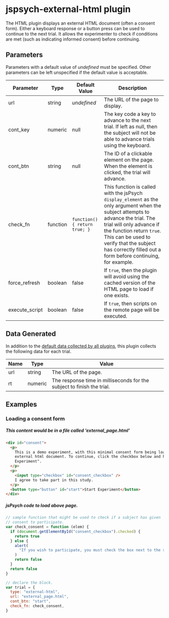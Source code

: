 # jspsych-external-html plugin

The HTML plugin displays an external HTML document (often a consent form). Either a keyboard response or a button press can be used to continue to the next trial. It allows the experimenter to check if conditions are met (such as indicating informed consent) before continuing.

## Parameters

Parameters with a default value of _undefined_ must be specified. Other parameters can be left unspecified if the default value is acceptable.

| Parameter      | Type     | Default Value                | Description                                                                                                                                                                                                                                                                                            |
| -------------- | -------- | ---------------------------- | ------------------------------------------------------------------------------------------------------------------------------------------------------------------------------------------------------------------------------------------------------------------------------------------------------ |
| url            | string   | _undefined_                  | The URL of the page to display.                                                                                                                                                                                                                                                                        |
| cont_key       | numeric  | null                         | The key code a key to advance to the next trial. If left as null, then the subject will not be able to advance trials using the keyboard.                                                                                                                                                              |
| cont_btn       | string   | null                         | The ID of a clickable element on the page. When the element is clicked, the trial will advance.                                                                                                                                                                                                        |
| check_fn       | function | `function(){ return true; }` | This function is called with the jsPsych `display_element` as the only argument when the subject attempts to advance the trial. The trial will only advance if the function return `true`. This can be used to verify that the subject has correctly filled out a form before continuing, for example. |
| force_refresh  | boolean  | false                        | If `true`, then the plugin will avoid using the cached version of the HTML page to load if one exists.                                                                                                                                                                                                 |
| execute_script | boolean  | false                        | If `true`, then scripts on the remote page will be executed.                                                                                                                                                                                                                                           |

## Data Generated

In addition to the [default data collected by all plugins](overview#datacollectedbyplugins), this plugin collects the following data for each trial.

| Name | Type    | Value                                                                  |
| ---- | ------- | ---------------------------------------------------------------------- |
| url  | string  | The URL of the page.                                                   |
| rt   | numeric | The response time in milliseconds for the subject to finish the trial. |

## Examples

### Loading a consent form

##### This content would be in a file called 'external_page.html'

```html
<div id="consent">
  <p>
    This is a demo experiment, with this minimal consent form being loaded as an
    external html document. To continue, click the checkbox below and hit "Start
    Experiment".
  </p>
  <p>
    <input type="checkbox" id="consent_checkbox" />
    I agree to take part in this study.
  </p>
  <button type="button" id="start">Start Experiment</button>
</div>
```

##### jsPsych code to load above page.

```javascript
// sample function that might be used to check if a subject has given
// consent to participate.
var check_consent = function (elem) {
  if (document.getElementById("consent_checkbox").checked) {
    return true
  } else {
    alert(
      "If you wish to participate, you must check the box next to the statement 'I agree to participate in this study.'"
    )
    return false
  }
  return false
}

// declare the block.
var trial = {
  type: "external-html",
  url: "external_page.html",
  cont_btn: "start",
  check_fn: check_consent,
}
```

